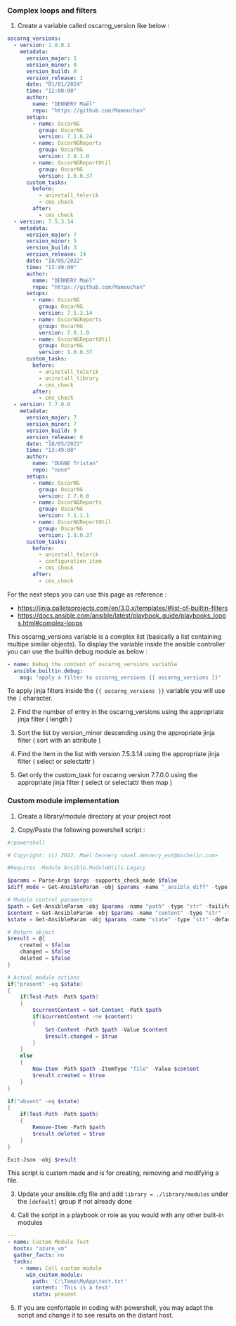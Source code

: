 ### Complex loops and filters

1) Create a variable called oscarng_version like below :

```yml
oscarng_versions:
  - version: 1.0.0.1
    metadata:
      version_major: 1
      version_minor: 0
      version_build: 0
      version_release: 1
      date: "01/01/2024"
      time: "12:00:00"
      author: 
        name: "DENNERY Maël"
        repo: "https://github.com/Mamouchan"
      setups:
        - name: OscarNG
          group: OscarNG 
          version: 7.1.6.24 
        - name: OscarNGReports 
          group: OscarNG 
          version: 7.0.1.0 
        - name: OscarNGReportUtil 
          group: OscarNG 
          version: 1.0.0.37 
      custom_tasks:
        before:
          - uninstall_telerik
          - cms_check
        after:
          - cms_check
  - version: 7.5.3.14
    metadata:
      version_major: 7
      version_minor: 5
      version_build: 3
      version_release: 14
      date: "18/05/2022"
      time: "13:49:00"
      author: 
        name: "DENNERY Maël"
        repo: "https://github.com/Mamouchan"
      setups:
        - name: OscarNG 
          group: OscarNG 
          version: 7.5.3.14 
        - name: OscarNGReports 
          group: OscarNG 
          version: 7.0.1.0 
        - name: OscarNGReportUtil 
          group: OscarNG 
          version: 1.0.0.37 
      custom_tasks:
        before:
          - uninstall_telerik
          - uninstall_library
          - cms_check
        after:
          - cms_check
  - version: 7.7.0.0
    metadata:
      version_major: 7
      version_minor: 7
      version_build: 0
      version_release: 0
      date: "18/05/2022"
      time: "13:49:00"
      author: 
        name: "DUGNE Tristan"
        repo: "none"
      setups:
        - name: OscarNG 
          group: OscarNG 
          version: 7.7.0.0
        - name: OscarNGReports 
          group: OscarNG 
          version: 7.1.1.1 
        - name: OscarNGReportUtil 
          group: OscarNG 
          version: 1.0.0.37 
      custom_tasks:
        before:
          - uninstall_telerik
          - configuration_item
          - cms_check
        after:
          - cms_check
```

For the next steps you can use this page as reference : 
- https://jinja.palletsprojects.com/en/3.0.x/templates/#list-of-builtin-filters
- https://docs.ansible.com/ansible/latest/playbook_guide/playbooks_loops.html#complex-loops

This oscarng_versions variable is a complex list (basically a list containing multipe similar objects).
To display the variable inside the ansible controller you can use the builtin debug module as below :

```yml
- name: Debug the content of oscarng_versions variable
  ansible.builtin.debug:
    msg: "apply a filter to oscarng_versions {{ oscarng_versions }}"
```

To apply jinja filters inside the `{{ oscarng_versions }}` variable you will use the `|` character.

2) Find the number of entry in the oscarng_versions using the appropriate jinja filter ( length )
   
3) Sort the list by version_minor descending using the appropriate jinja filter ( sort with an attribute )
   
4) Find the item in the list with version 7.5.3.14 using the appropriate jinja filter ( select or selectattr )

5) Get only the custom_task for oscarng version 7.7.0.0 using the appropriate jinja filter ( select or selectattr then map )

### Custom module implementation

1) Create a library/module directory at your project root
   
2) Copy/Paste the following powershell script :

```ps1
#!powershell

# Copyright: (c) 2022, Maël Dennery <mael.dennery_ext@michelin.com>

#Requires -Module Ansible.ModuleUtils.Legacy

$params = Parse-Args $args -supports_check_mode $false
$diff_mode = Get-AnsibleParam -obj $params -name "_ansible_diff" -type "bool" -default $false

# Module control parameters
$path = Get-AnsibleParam -obj $params -name "path" -type "str" -failifempty ($null -ne $path)
$content = Get-AnsibleParam -obj $params -name "content" -type "str" -failifempty ($null -ne $content)
$state = Get-AnsibleParam -obj $params -name "state" -type "str" -default "present" -validateset 'present','absent'

# Return object 
$result = @{
    created = $false
    changed = $false
    deleted = $false
}

# Actual module actions
if("present" -eq $state)
{
    if(Test-Path -Path $path)
    {
        $currentContent = Get-Content -Path $path
        if($currentContent -ne $content)
        {
            Set-Content -Path $path -Value $content
            $result.changed = $true
        }
    }
    else
    {
        New-Item -Path $path -ItemType "file" -Value $content
        $result.created = $true
    }
}

if("absent" -eq $state)
{
    if(Test-Path -Path $path)
    {
        Remove-Item -Path $path
        $result.deleted = $true
    }
}

Exit-Json -obj $result
```

This script is custom made and is for creating, removing and modifying a file.

3) Update your ansible.cfg file and add `library = ./library/modules` under the `[default]` group if not already done

4) Call the script in a playbook or role as you would with any other built-in modules

```yml
---
- name: Custom Module Test
  hosts: "azure_vm"
  gather_facts: no
  tasks:
    - name: Call custom module
      win_custom_module:
        path: 'C:\Temp\MyApp\test.txt'
        content: 'This is a test'
        state: present
```

5) If you are confortable in coding with powershell, you may adapt the script and change it to see results on the distant host.